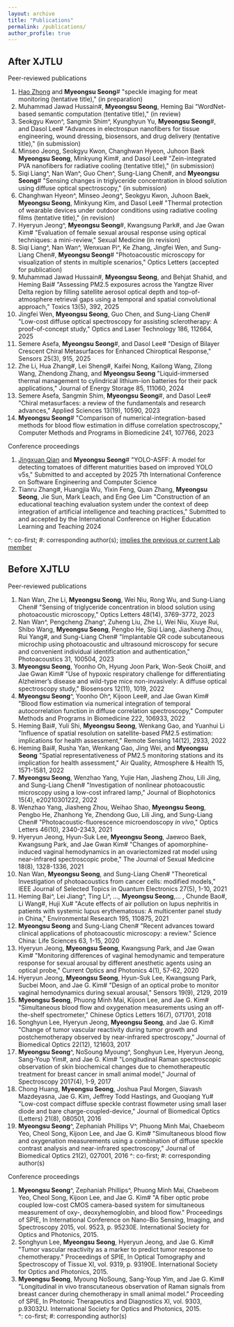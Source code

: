 ```yaml
---
layout: archive
title: "Publications"
permalink: /publications/
author_profile: true
---
```



After XJTLU
------
Peer-reviewed publications
1. <ins>Hao Zhong</ins> and **Myeongsu Seong**# "speckle imaging for meat monitoring (tentative title)," (in preparation)
1. Muhammad Jawad Hussain#, **Myeongsu Seong**, Heming Bai  "WordNet-based semantic computation (tentative title)," (in review)    
1. Seokgyu Kwon^, Sangmin Shim^, Kyunghyun Yu, **Myeongsu Seong**#, and Dasol Lee# "Advances in electrospun nanofibers for tissue engineering, wound dressing, biosensors, and drug delivery (tentative title)," (in submission)   
1. Minseo Jeong, Seokgyu Kwon, Changhwan Hyeon, Juhoon Baek **Myeongsu Seong**, Minkyung Kim#, and Dasol Lee# "Zein-integrated PVA nanofibers for radiative cooling (tentative title)," (in submission)   
1. Siqi Liang^, Nan Wan^, Guo Chen^, Sung-Liang Chen#, and **Myeongsu Seong**# "Sensing changes in triglyceride concentration in blood solution using diffuse optical spectroscopy," (in submission)   
1. Changhwan Hyeon^, Minseo Jeong^, Seokgyu Kwon, Juhoon Baek, **Myeongsu Seong**, Minkyung Kim, and Dasol Lee# "Thermal protection of wearable devices under outdoor conditions using radiative cooling films (tentative title)," (in revision)   
1. Hyeryun Jeong^, **Myeongsu Seong**#, Kwangsung Park#, and Jae Gwan Kim# "Evaluation of female sexual arousal response using optical techniques: a mini-review," Sexual Medicine (in revision)   
1. Siqi Liang^, Nan Wan^, Wenxuan Pi^, Ke Zhang, Jingfei Wen, and Sung-Liang Chen#, **Myeongsu Seong**# "Photoacoustic microscopy for visualization of stents in multiple scenarios," Optics Letters (accepted for publication)   
1. Muhammad Jawad Hussain#, **Myeongsu Seong**, and Behjat Shahid, and Heming Bai# "Assessing PM2.5 exposures across the Yangtze River Delta region by filling satellite aerosol optical depth and top-of-atmosphere retrieval gaps using a temporal and spatial convolutional approach," Toxics 13(5), 392, 2025      
1. Jingfei Wen, **Myeongsu Seong**, Guo Chen, and Sung-Liang Chen# "Low-cost diffuse optical spectroscopy for assisting sclerotherapy: A proof-of-concept study," Optics and Laser Technology 186, 112664, 2025       
1. Semere Asefa, **Myeongsu Seong**#, and Dasol Lee# "Design of Bilayer Crescent Chiral Metasurfaces for Enhanced Chiroptical Response," Sensors 25(3), 915, 2025   
1. Zhe Li, Hua Zhang#, Lei Sheng#, Kaifei Nong, Kailong Wang, Zilong Wang, Zhendong Zhang, and **Myeongsu Seong** "Liquid-immersed thermal management to cylindrical lithium-ion batteries for their pack applications," Journal of Energy Storage 85, 111060, 2024
1. Semere Asefa, Sangmin Shim, **Myeongsu Seong**#, and Dasol Lee# "Chiral metasurfaces: a review of the fundamentals and research advances," Applied Sciences 13(19), 10590, 2023
1. **Myeongsu Seong**# "Comparison of numerical-integration-based methods for blood flow estimation in diffuse correlation spectroscopy," Computer Methods and Programs in Biomedicine 241, 107766, 2023


Conference proceedings   
1. <ins>Jingxuan Qian</ins> and **Myeongsu Seong**# "YOLO-ASFF: A model for detecting tomatoes of different maturities based on improved YOLO v5s," Submitted to and accepted by 2025 7th International Conference on Software Engineering and Computer Science    
1. Tianru Zhang#, Huangjia Wu, Yixin Feng, Quan Zhang, **Myeongsu Seong**, Jie Sun, Mark Leach, and Eng Gee Lim "Construction of an educational teaching evaluation system under the context of deep integration of artificial intelligence and teaching practices," Submitted to and accepted by the International Conference on Higher Education Learning and Teaching 2024      

^: co-first; #: corresponding author(s); <ins>implies the previous or current Lab member</ins>    

Before XJTLU
------
Peer-reviewed publications
1. Nan Wan, Zhe Li, **Myeongsu Seong**, Wei Niu, Rong Wu, and Sung-Liang Chen# "Sensing of triglyceride concentration in blood solution using photoacoustic microscopy," Optics Letters 48(14), 3769-3772, 2023
1. Nan Wan^, Pengcheng Zhang^, Zuheng Liu, Zhe Li, Wei Niu, Xiuye Rui, Shibo Wang, **Myeongsu Seong**, Pengbo He, Siqi Liang, Jiasheng Zhou, Rui Yang#, and Sung-Liang Chen# "Implantable QR code subcutaneous microchip using photoacoustic and ultrasound microscopy for secure and convenient individual identification and authentication," Photoacoustics 31, 100504, 2023
1. **Myeongsu Seong**, Yoonho Oh, Hyung Joon Park, Won-Seok Choi#, and Jae Gwan Kim# "Use of hypoxic respiratory challenge for differentiating Alzheimer’s disease and wild-type mice non-invasively: A diffuse optical spectroscopy study," Biosensors 12(11), 1019, 2022
1. **Myeongsu Seong**^, Yoonho Oh^, Kijoon Lee#, and Jae Gwan Kim# "Blood flow estimation via numerical integration of temporal autocorrelation function in diffuse correlation spectroscopy," Computer Methods and Programs in Biomedicine 222, 106933, 2022
1. Heming Bai#, Yuli Shi, **Myeongsu Seong**, Wenkang Gao, and Yuanhui Li "Influence of spatial resolution on satellite-based PM2.5 estimation: implications for health assessment," Remote Sensing 14(12), 2933, 2022
1. Heming Bai#, Rusha Yan, Wenkang Gao, Jing Wei, and **Myeongsu Seong** "Spatial representativeness of PM2.5 monitoring stations and its implication for health assessment," Air Quality, Atmosphere & Health 15, 1571-1581, 2022
1. **Myeongsu Seong**, Wenzhao Yang, Yujie Han, Jiasheng Zhou, Lili Jing, and Sung-Liang Chen# "Investigation of nonlinear photoacoustic microscopy using a low-cost infrared lamp," Journal of Biophotonics 15(4), e20210301222, 2022
1. Wenzhao Yang, Jiasheng Zhou, Weihao Shao, **Myeongsu Seong**, Pengbo He, Zhanhong Ye, Zhendong Guo, Lili Jing, and Sung-Liang Chen# "Photoacoustic-fluorescence microendoscopy *in vivo*," Optics Letters 46(10), 2340-2343, 2021
1. Hyeryun Jeong, Hyun-Suk Lee, **Myeongsu Seong**, Jaewoo Baek, Kwangsung Park, and Jae Gwan Kim# "Changes of apomorphine-induced vaginal hemodynamics in an ovariectomized rat model using near-infrared spectroscopic probe," The Journal of Sexual Medicine 18(8), 1328-1336, 2021
1. Nan Wan, **Myeongsu Seong**, and Sung-Liang Chen# "Theoretical Investigation of photoacoustics from cancer cells: modified models," IEEE Journal of Selected Topics in Quantum Electronics 27(5), 1-10, 2021
1. Heming Bai^, Lei Jiang^, Ting Li^, ..., **Myeongsu Seong**,... , Chunde Bao#, Li Wang#, Huji Xu# "Acute effects of air pollution on lupus nephritis in patients with systemic lupus erythematosus: A multicenter panel study in China," Environmental Research 195, 110875, 2021
1. **Myeongsu Seong** and Sung-Liang Chen# "Recent advances toward clinical applications of photoacoustic microscopy: a review." Science China: Life Sciences 63, 1-15, 2020
1. Hyeryun Jeong, **Myeongsu Seong**, Kwangsung Park, and Jae Gwan Kim# "Monitoring differences of vaginal hemodynamic and temperature response for sexual arousal by different anesthetic agents using an optical probe," Current Optics and Photonics 4(1), 57-62, 2020
1. Hyeryun Jeong, **Myeongsu Seong**, Hyun-Suk Lee, Kwangsung Park, Sucbei Moon, and Jae G. Kim# "Design of an optical probe to monitor vaginal hemodynamics during sexual arousal," Sensors 19(9), 2129, 2019
1. **Myeongsu Seong**, Phuong Minh Mai, Kijoon Lee, and Jae G. Kim# "Simultaneous blood flow and oxygenation measurements using an off-the-shelf spectrometer," Chinese Optics Letters 16(7), 071701, 2018
1. Songhyun Lee, Hyeryun Jeong, **Myeongsu Seong**, and Jae G. Kim# "Change of tumor vascular reactivity during tumor growth and postchemotherapy observed by near-infrared spectroscopy," Journal of Biomedical Optics 22(12), 121603, 2017
1. **Myeongsu Seong**^, NoSoung Myoung^, Songhyun Lee, Hyeryun Jeong, Sang-Youp Yim#, and Jae G. Kim# "Longitudinal Raman spectroscopic observation of skin biochemical changes due to chemotherapeutic treatment for breast cancer in small animal model," Journal of Spectroscopy 2017(4), 1-9, 2017
1. Chong Huang, **Myeongsu Seong**, Joshua Paul Morgen, Siavash Mazdeyasna, Jae G. Kim, Jeffrey Todd Hastings, and Guoqiang Yu# "Low-cost compact diffuse speckle contrast flowmeter using small laser diode and bare charge-coupled-device," Journal of Biomedical Optics (Letters) 21(8), 080501, 2016
1. **Myeongsu Seong**^, Zephaniah Phillips V^, Phuong Minh Mai, Chaebeom Yeo, Cheol Song, Kijoon Lee, and Jae G. Kim# "Simultaneous blood flow and oxygenation measurements using a combination of diffuse speckle contrast analysis and near-infrared spectroscopy," Journal of Biomedical Optics 21(2), 027001, 2016
^: co-first; #: corresponding author(s)

Conference proceedings
1. **Myeongsu Seong**^, Zephaniah Phillips^, Phuong Minh Mai, Chaebeom Yeo, Cheol Song, Kijoon Lee, and Jae G. Kim# "A fiber optic probe coupled low-cost CMOS camera-based system for simultaneous measurement of oxy-, deoxyhemoglobin, and blood flow." Proceedings of SPIE, In International Conference on Nano-Bio Sensing, Imaging, and Spectroscopy 2015, vol. 9523, p. 95230E. International Society for Optics and Photonics, 2015.
1. Songhyun Lee, **Myeongsu Seong**, Hyeryun Jeong, and Jae G. Kim# "Tumor vascular reactivity as a marker to predict tumor response to chemotherapy." Proceedings of SPIE, In Optical Tomography and Spectroscopy of Tissue XI, vol. 9319, p. 93190E. International Society for Optics and Photonics, 2015.
1. **Myeongsu Seong**, Myoung NoSoung, Sang-Youp Yim, and Jae G. Kim# "Longitudinal in vivo transcutaneous observation of Raman signals from breast cancer during chemotherapy in small animal model." Proceeding of SPIE, In Photonic Therapeutics and Diagnostics XI, vol. 9303, p.93032U. International Society for Optics and Photonics, 2015.  
^: co-first; #: corresponding author(s)

